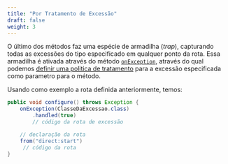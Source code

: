 ```yaml
---
title: "Por Tratamento de Excessão"
draft: false
weight: 3
---
```


O último dos métodos faz uma espécie de armadilha (_trap_), capturando todas as excessões do tipo especificado em qualquer ponto da rota. Essa armadilha é ativada através do método [`onException`](https://www.javadoc.io/static/org.apache.camel/camel-core-model/3.14.2/org/apache/camel/builder/RouteBuilder.html#onException-java.lang.Class...-), através do qual podemos [definir uma politica de tratamento](https://www.javadoc.io/static/org.apache.camel/camel-core-model/3.14.2/org/apache/camel/model/OnExceptionDefinition.html) para a excessão especificada como parametro para o método.

 Usando como exemplo a rota definida anteriormente, temos:

```java
public void configure() throws Exception {
	onException(ClasseDaExcessao.class)
		.handled(true)
		// código da rota de excessão

	// declaração da rota
	from("direct:start")
	 // código da rota
}
```